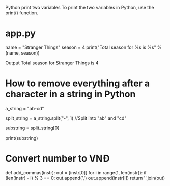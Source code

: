Python print two variables
To print the two variables in Python, use the print() function.

# app.py
name = "Stranger Things"
season = 4
print("Total season for %s is %s" % (name, season))

Output
Total season for Stranger Things is 4

# How to remove everything after a character in a string in Python

a_string = "ab-cd"

split_string = a_string.split("-", 1) //Split into "ab" and "cd"

substring = split_string[0]

print(substring)

# Convert number to VNĐ
def add_commas(instr):
    out = [instr[0]]
    for i in range(1, len(instr)):
        if (len(instr) - i) % 3 == 0:
            out.append(',')
        out.append(instr[i])
    return ''.join(out)
